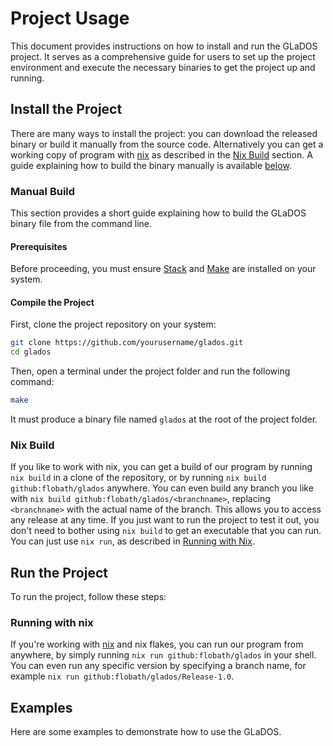 # Project Usage

This document provides instructions on how to install and run the GLaDOS project. It serves as a comprehensive guide for users to set up the project environment and execute the necessary binaries to get the project up and running.

## Install the Project

There are many ways to install the project: you can download the released binary or build it manually from the source code. Alternatively you can get a working copy of program with [nix](https://nixos.org/) as described in the [Nix Build](#nix-build) section.
A guide explaining how to build the binary manually is available [below](#manual-build).

### Manual Build

This section provides a short guide explaining how to build the GLaDOS binary file from the command line.

#### Prerequisites

Before proceeding, you must ensure [Stack](https://docs.haskellstack.org/en/stable/README/) and [Make](https://www.gnu.org/software/make/) are installed on your system.

#### Compile the Project

First, clone the project repository on your system:
```bash
git clone https://github.com/yourusername/glados.git
cd glados
```
Then, open a terminal under the project folder and run the following command:
```bash
make
```

It must produce a binary file named `glados` at the root of the project folder.

### Nix Build

If you like to work with nix, you can get a build of our program by running `nix build` in a clone of the repository, or by running `nix build github:flobath/glados` anywhere. You can even build any branch you like with `nix build github:flobath/glados/<branchname>`, replacing `<branchname>` with the actual name of the branch. This allows you to access any release at any time.
If you just want to run the project to test it out, you don't need to bother using `nix build` to get an executable that you can run. You can just use `nix run`, as described in [Running with Nix](running-with-nix).

## Run the Project

To run the project, follow these steps:

### Running with nix

If you're working with [nix](https://nixos.org/) and nix flakes, you can run our program from anywhere, by simply running `nix run github:flobath/glados` in your shell. You can even run any specific version by specifying a branch name, for example `nix run github:flobath/glados/Release-1.0`.

## Examples

Here are some examples to demonstrate how to use the GLaDOS.
